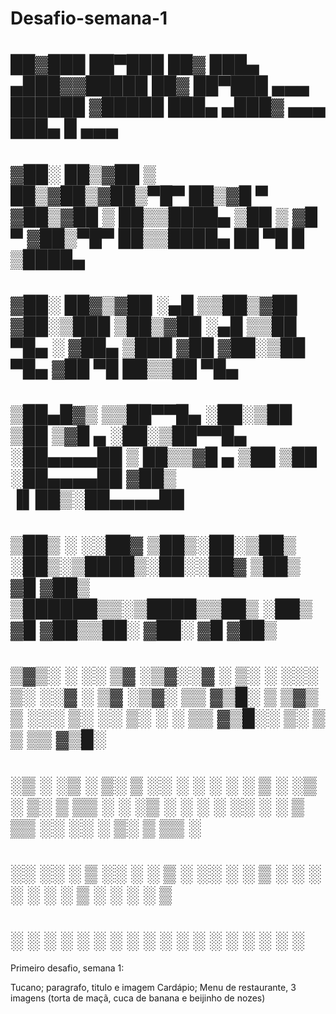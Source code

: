 # Desafio-semana-1

# ██▓███   ██▀███   ██▓ ███▄ ▄███▓▓█████  ██▓ ██▀███   ▄▄▄           ██████ ▓█████  ███▄ ▄███▓ ▄▄▄       ███▄    █  ▄▄▄         
# ▓██░  ██▒▓██ ▒ ██▒▓██▒▓██▒▀█▀ ██▒▓█   ▀ ▓██▒▓██ ▒ ██▒▒████▄       ▒██    ▒ ▓█   ▀ ▓██▒▀█▀ ██▒▒████▄     ██ ▀█   █ ▒████▄       
# ▓██░ ██▓▒▓██ ░▄█ ▒▒██▒▓██    ▓██░▒███   ▒██▒▓██ ░▄█ ▒▒██  ▀█▄     ░ ▓██▄   ▒███   ▓██    ▓██░▒██  ▀█▄  ▓██  ▀█ ██▒▒██  ▀█▄     
# ▒██▄█▓▒ ▒▒██▀▀█▄  ░██░▒██    ▒██ ▒▓█  ▄ ░██░▒██▀▀█▄  ░██▄▄▄▄██      ▒   ██▒▒▓█  ▄ ▒██    ▒██ ░██▄▄▄▄██ ▓██▒  ▐▌██▒░██▄▄▄▄██    
# ▒██▒ ░  ░░██▓ ▒██▒░██░▒██▒   ░██▒░▒████▒░██░░██▓ ▒██▒ ▓█   ▓██▒   ▒██████▒▒░▒████▒▒██▒   ░██▒ ▓█   ▓██▒▒██░   ▓██░ ▓█   ▓██▒   
# ▒▓▒░ ░  ░░ ▒▓ ░▒▓░░▓  ░ ▒░   ░  ░░░ ▒░ ░░▓  ░ ▒▓ ░▒▓░ ▒▒   ▓▒█░   ▒ ▒▓▒ ▒ ░░░ ▒░ ░░ ▒░   ░  ░ ▒▒   ▓▒█░░ ▒░   ▒ ▒  ▒▒   ▓▒█░   
# ░▒ ░       ░▒ ░ ▒░ ▒ ░░  ░      ░ ░ ░  ░ ▒ ░  ░▒ ░ ▒░  ▒   ▒▒ ░   ░ ░▒  ░ ░ ░ ░  ░░  ░      ░  ▒   ▒▒ ░░ ░░   ░ ▒░  ▒   ▒▒ ░   
# ░░         ░░   ░  ▒ ░░      ░      ░    ▒ ░  ░░   ░   ░   ▒      ░  ░  ░     ░   ░      ░     ░   ▒      ░   ░ ░   ░   ▒      
#            ░      ░         ░      ░  ░ ░     ░           ░  ░         ░     ░  ░       ░         ░  ░         ░       ░  ░                                                                                                                               

Primeiro desafio, semana 1:

Tucano; paragrafo, titulo e imagem
Cardápio; Menu de restaurante, 3 imagens (torta de maçã, cuca de banana e beijinho de nozes)

